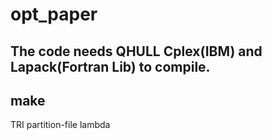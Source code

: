 opt_paper
=========
The code needs QHULL Cplex(IBM) and Lapack(Fortran Lib) to compile.
------------------
make
------------------
TRI partition-file lambda

